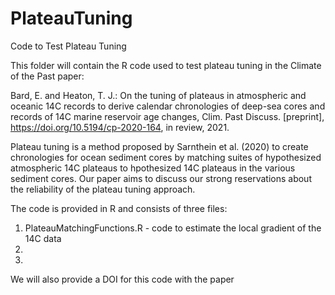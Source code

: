 # PlateauTuning
Code to Test Plateau Tuning

This folder will contain the R code used to test plateau tuning in the Climate of the Past paper:

Bard, E. and Heaton, T. J.: On the tuning of plateaus in atmospheric and oceanic 14C records to derive calendar chronologies of deep-sea cores and records of 14C marine reservoir age changes, Clim. Past Discuss. [preprint], https://doi.org/10.5194/cp-2020-164, in review, 2021.

Plateau tuning is a method proposed by Sarnthein et al. (2020) to create chronologies for ocean sediment cores by matching suites of hypothesized atmospheric 14C plateaus to hpothesized 14C plateaus in the various sediment cores. Our paper aims to discuss our strong reservations about the reliability of the plateau tuning approach.

The code is provided in R and consists of three files:

1) PlateauMatchingFunctions.R - code to estimate the local gradient of the 14C data  
2) 
3) 

We will also provide a DOI for this code with the paper
